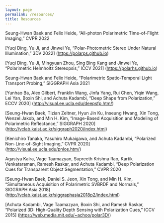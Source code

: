 ```yaml
---
layout: page
permalink: /resources/
title: Resources
---
```

Seung-Hwan Baek and Felix Heide, “All-photon Polarimetric Time-of-Flight Imaging,” CVPR 2022

[Yuqi Ding, Yu Ji, and Jinwei Ye, “Polar-Photometric Stereo Under Natural Illumination,” 3DV 2022] (https://polarps.github.io)

[Yuqi Ding, Yu Ji, Mingyuan Zhou, Sing Bing Kang and Jinwei Ye, “Polarimetric Helmholtz Stereopsis,” ICCV 2021] (https://polarhs.github.io)

Seung-Hwan Baek and Felix Heide, “Polarimetric Spatio-Temporal Light Transport Probing,” SIGGRAPH Asia 2021

[Yunhao Ba, Alex Gilbert, Franklin Wang, Jinfa Yang, Rui Chen, Yiqin Wang, Lei Yan, Boxin Shi, and Achuta Kadambi, “Deep Shape from Polarization,” ECCV 2020] (http://visual.ee.ucla.edu/deepsfp.htm/)

[Seung-Hwan Baek, Tizian Zeltner, Hyun Jin Ku, Inseung Hwang, Xin Tong, Wenzel Jakob, and Min H. Kim, “Image-Based Acquisition and Modeling of Polarimetric Reflectance,” SIGGRAPH 2020] (http://vclab.kaist.ac.kr/siggraph2020/index.html)

[Kenichiro Tanaka, Yasuhiro Mukaigawa, and Achuta Kadambi, “Polarized Non-Line-of-Sight Imaging,” CVPR 2020] (http://visual.ee.ucla.edu/pnlos.htm/)

Agastya Kalra, Vage Taamazyan, Supreeth Krishna Rao, Kartik Venkataraman, Ramesh Raskar, and Achuta Kadambi, “Deep Polarization Cues for Transparent Object Segmentation,” CVPR 2020

[Seung-Hwan Baek, Daniel S. Jeon, Xin Tong, and Min H. Kim, “Simultaneous Acquisition of Polarimetric SVBRDF and Normals,” SIGGRAPH Asia 2018] (http://vclab.kaist.ac.kr/siggraphasia2018p2/index.html)

[Achuta Kadambi, Vage Taamazyan, Boxin Shi, and Ramesh Raskar, “Polarized 3D: High-Quality Depth Sensing with Polarization Cues,” ICCV 2015] (https://web.media.mit.edu/~achoo/polar3D/)